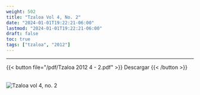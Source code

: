 ```yaml
---
weight: 502
title: "Tzaloa Vol 4, No. 2"
date: "2024-01-01T19:22:21-06:00"
lastmod: "2024-01-01T19:22:21-06:00"
draft: false
toc: true
tags: ["tzaloa", "2012"]
---
```

- - - - - - - - -
{{< button file="/pdf/Tzaloa 2012 4 - 2.pdf" >}}   Descargar {{< /button >}} 
######
![Tzaloa vol 4, no. 2](/images/portada/4-2.jpeg)